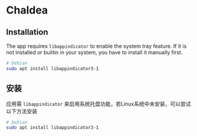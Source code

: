 # Chaldea

## Installation

The app requires `libappindicator` to enable the system tray feature. If it is not installed or builtin in your system,
you have to install it manually first.

```sh
# Debian
sudo apt install libappindicator3-1
```

## 安装

应用需 `libappindicator` 来启用系统托盘功能，若Linux系统中未安装，可以尝试以下方法安装

```sh
# Debian
sudo apt install libappindicator3-1
```
